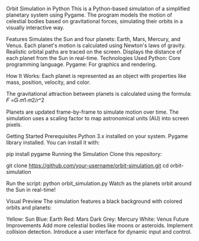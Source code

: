 Orbit Simulation in Python
This is a Python-based simulation of a simplified planetary system using Pygame. The program models the motion of celestial bodies based on gravitational forces, simulating their orbits in a visually interactive way.

Features
Simulates the Sun and four planets: Earth, Mars, Mercury, and Venus.
Each planet's motion is calculated using Newton's laws of gravity.
Realistic orbital paths are traced on the screen.
Displays the distance of each planet from the Sun in real-time.
Technologies Used
Python: Core programming language.
Pygame: For graphics and rendering.


How It Works:
Each planet is represented as an object with properties like mass, position, velocity, and color.

The gravitational attraction between planets is calculated using the formula:
𝐹 =𝐺⋅𝑚1⋅𝑚2/𝑟^2
​
 
Planets are updated frame-by-frame to simulate motion over time.
The simulation uses a scaling factor to map astronomical units (AU) into screen pixels.

Getting Started
Prerequisites
Python 3.x installed on your system.
Pygame library installed. You can install it with:

pip install pygame
Running the Simulation
Clone this repository:

git clone https://github.com/your-username/orbit-simulation.git
cd orbit-simulation

Run the script:
python orbit_simulation.py
Watch as the planets orbit around the Sun in real-time!

Visual Preview
The simulation features a black background with colored orbits and planets:

Yellow: Sun
Blue: Earth
Red: Mars
Dark Grey: Mercury
White: Venus
Future Improvements
Add more celestial bodies like moons or asteroids.
Implement collision detection.
Introduce a user interface for dynamic input and control.
